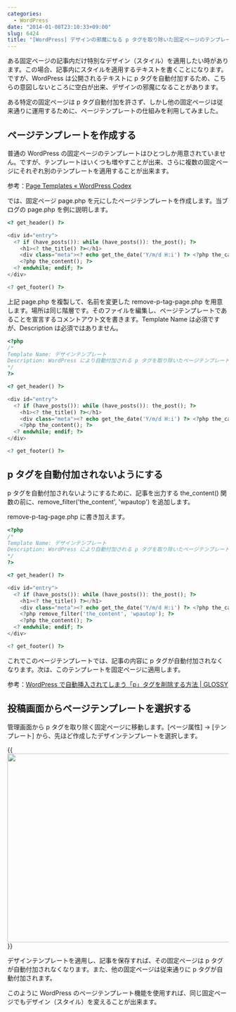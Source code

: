 ```yaml
---
categories:
  - WordPress
date: "2014-01-08T23:10:33+09:00"
slug: 6424
title: "[WordPress] デザインの邪魔になる p タグを取り除いた固定ページのテンプレートを作る"
---
```


ある固定ページの記事内だけ特別なデザイン（スタイル）を適用したい時があります。この場合、記事内にスタイルを適用するテキストを書くことになります。ですが、WordPress は公開されるテキストに p タグを自動付加するため、こちらの意図しないところに空白が出来、デザインの邪魔になることがあります。

ある特定の固定ページは p タグ自動付加を許さず、しかし他の固定ページは従来通りに運用するために、ページテンプレートの仕組みを利用してみました。

## ページテンプレートを作成する

普通の WordPress の固定ページのテンプレートはひとつしか用意されていません。ですが、テンプレートはいくつも増やすことが出来、さらに複数の固定ページにそれぞれ別のテンプレートを適用することが出来ます。

参考：[Page Templates « WordPress Codex](http://codex.wordpress.org/Page_Templates)

では、固定ページ page.php を元にしたページテンプレートを作成します。当ブログの page.php を例に説明します。

```php
<? get_header() ?>

<div id="entry">
  <? if (have_posts()): while (have_posts()): the_post(); ?>
    <h1><? the_title() ?></h1>
    <div class="meta"><? echo get_the_date('Y/m/d H:i') ?> <?php the_category(' '); ?> <?php the_tags(' '); ?> <?php edit_post_link('編集', ''); ?></div>
    <?php the_content(); ?>
  <? endwhile; endif; ?>
</div>

<? get_footer() ?>
```

上記 page.php を複製して、名前を変更した remove-p-tag-page.php を用意します。場所は同じ階層です。そのファイルを編集し、ページテンプレートであることを宣言するコメントアウト文を書きます。Template Name は必須ですが、Description は必須ではありません。

```php
<?php
/*
Template Name: デザインテンプレート
Description: WordPress により自動付加される p タグを取り除いたページテンプレート
*/
?>

<? get_header() ?>

<div id="entry">
  <? if (have_posts()): while (have_posts()): the_post(); ?>
    <h1><? the_title() ?></h1>
    <div class="meta"><? echo get_the_date('Y/m/d H:i') ?> <?php the_category(' '); ?> <?php the_tags(' '); ?> <?php edit_post_link('編集', ''); ?></div>
    <?php the_content(); ?>
  <? endwhile; endif; ?>
</div>

<? get_footer() ?>
```

## p タグを自動付加されないようにする

p タグを自動付加されないようにするために、記事を出力する the_content() 関数の前に、remove_filter('the_content', 'wpautop') を追加します。

remove-p-tag-page.php に書き加えます。

```php
<?php
/*
Template Name: デザインテンプレート
Description: WordPress により自動付加される p タグを取り除いたページテンプレート
*/
?>

<? get_header() ?>

<div id="entry">
  <? if (have_posts()): while (have_posts()): the_post(); ?>
    <h1><? the_title() ?></h1>
    <div class="meta"><? echo get_the_date('Y/m/d H:i') ?> <?php the_category(' '); ?> <?php the_tags(' '); ?> <?php edit_post_link('編集', ''); ?></div>
    <?php remove_filter('the_content', 'wpautop'); ?>
    <?php the_content(); ?>
  <? endwhile; endif; ?>
</div>

<? get_footer() ?>
```

これでこのページテンプレートでは、記事の内容に p タグが自動付加されなくなります。次は、このテンプレートを固定ページに適用します。

参考：[WordPress で自動挿入されてしまう「p」タグを削除する方法 | GLOSSY](http://www.gl0ssy.net/wordpress-p-delete/)

## 投稿画面からページテンプレートを選択する

管理画面から p タグを取り除く固定ページに移動します。[ページ属性] → [テンプレート] から、先ほど作成したデザインテンプレートを選択します。

{{<img alt="" src="/images/2014/01/6424_1.png" width="640" height="430">}}

デザインテンプレートを適用し、記事を保存すれば、その固定ページは p タグが自動付加されなくなります。また、他の固定ページは従来通りに p タグが自動付加されます。

このように WordPress のページテンプレート機能を使用すれば、同じ固定ページでもデザイン（スタイル）を変えることが出来ます。
